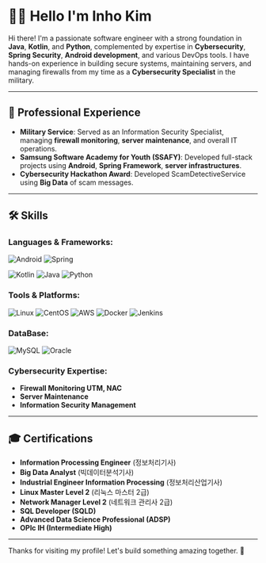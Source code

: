# 👨‍💻 Hello I'm Inho Kim

Hi there! I'm a passionate software engineer with a strong foundation in **Java**, **Kotlin**, and **Python**, complemented by expertise in **Cybersecurity**, **Spring Security**, **Android development**, and various DevOps tools.
I have hands-on experience in building secure systems, maintaining servers, and managing firewalls from my time as a **Cybersecurity Specialist** in the military. 

---

## 💼 Professional Experience

- **Military Service**: Served as an Information Security Specialist, managing **firewall monitoring**, **server maintenance**, and overall IT operations.
- **Samsung Software Academy for Youth (SSAFY)**: Developed full-stack projects using **Android**, **Spring Framework**, **server infrastructures**.
- **Cybersecurity Hackathon Award**: Developed ScamDetectiveService using **Big Data** of scam messages.

---

## 🛠 Skills

### Languages & Frameworks:
![Android](https://img.shields.io/badge/Android-3DDC84?style=for-the-badge&logo=Android&logoColor=white) ![Spring](https://img.shields.io/badge/Spring-6DB33F.svg?&style=for-the-badge&logo=Spring&logoColor=white)


![Kotlin](https://img.shields.io/badge/Kotlin-7F52FF?style=for-the-badge&logo=Kotlin&logoColor=white) ![Java](https://img.shields.io/badge/Java-007396.svg?&style=for-the-badge&logo=Java&logoColor=white) ![Python](https://img.shields.io/badge/Python-3776AB.svg?&style=for-the-badge&logo=Python&logoColor=white)

### Tools & Platforms:
![Linux](https://img.shields.io/badge/Linux-FCC624?style=for-the-badge&logo=Linux&logoColor=black) ![CentOS](https://img.shields.io/badge/CentOS-262577?style=for-the-badge&logo=CentOS&logoColor=white)
![AWS](https://img.shields.io/badge/AWS-232F3E?style=for-the-badge&logo=AmazonAWS&logoColor=white) ![Docker](https://img.shields.io/badge/Docker-2496ED?style=for-the-badge&logo=Docker&logoColor=white) ![Jenkins](https://img.shields.io/badge/Jenkins-D24939?style=for-the-badge&logo=Jenkins&logoColor=white)

### DataBase:
![MySQL](https://img.shields.io/badge/MySQL-4479A1.svg?&style=for-the-badge&logo=MySQL&logoColor=white) ![Oracle](https://img.shields.io/badge/Oracle-F80000.svg?&style=for-the-badge&logo=Oracle&logoColor=white)

### Cybersecurity Expertise:
- **Firewall Monitoring UTM, NAC**
- **Server Maintenance**
- **Information Security Management**

---

## 🎓 Certifications

- **Information Processing Engineer** (정보처리기사)
- **Big Data Analyst** (빅데이터분석기사)
- **Industrial Engineer Information Processing** (정보처리산업기사)
- **Linux Master Level 2** (리눅스 마스터 2급)
- **Network Manager Level 2** (네트워크 관리사 2급)
- **SQL Developer (SQLD)**
- **Advanced Data Science Professional (ADSP)**
- **OPIc IH (Intermediate High)**

---

Thanks for visiting my profile! Let's build something amazing together. 🚀
